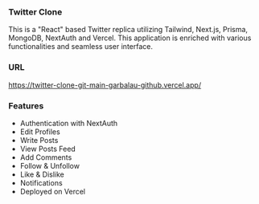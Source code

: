 ### Twitter Clone

This is a "React" based Twitter replica utilizing Tailwind, Next.js, Prisma, MongoDB, NextAuth and Vercel. This application is enriched with various functionalities and seamless user interface.

### URL

https://twitter-clone-git-main-garbalau-github.vercel.app/

### Features

- Authentication with NextAuth
- Edit Profiles
- Write Posts
- View Posts Feed
- Add Comments
- Follow & Unfollow
- Like & Dislike
- Notifications
- Deployed on Vercel
